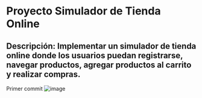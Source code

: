 # Proyecto Simulador de Tienda Online
## Descripción: Implementar un simulador de tienda online donde los usuarios puedan registrarse, navegar productos, agregar productos al carrito y realizar compras.
Primer commit
![image](https://github.com/ch3p3l1t0/Spring-ecommerce/assets/78379421/0c4553a7-12d9-41e7-bf65-a64b6c2d25f1)
